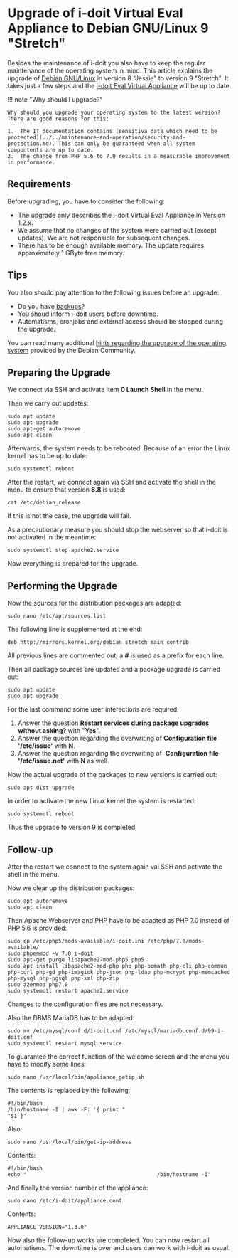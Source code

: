 # Upgrade of i-doit Virtual Eval Appliance to Debian GNU/Linux 9 "Stretch"

Besides the maintenance of i-doit you also have to keep the regular maintenance of the operating system in mind. This article explains the upgrade of [Debian GNU/Linux](../manual-installation/debian.md) in version 8 "Jessie" to version 9 "Stretch". It takes just a few steps and the [i-doit Eval Virtual Appliance](index.md) will be up to date.

!!! note "Why should I upgrade?"

    Why should you upgrade your operating system to the latest version? There are good reasons for this:

    1.  The IT documentation contains [sensitiva data which need to be protected](../../maintenance-and-operation/security-and-protection.md). This can only be guaranteed when all system compontents are up to date.
    2.  The change from PHP 5.6 to 7.0 results in a measurable improvement in performance.

## Requirements

Before upgrading, you have to consider the following:

*   The upgrade only describes the i-doit Virtual Eval Appliance in Version 1.2.x.
*   We assume that no changes of the system were carried out (except updates). We are not responsible for subsequent changes.
*   There has to be enough available memory. The update requires approximately 1 GByte free memory.

## Tips

You also should pay attention to the following issues before an upgrade:

*   Do you have [backups](../../maintenance-and-operation/backup-and-recovery/index.md)?
*   You shoud inform i-doit users before downtime.
*   Automatisms, cronjobs and external access should be stopped during the upgrade.

You can read many additional [hints regarding the upgrade of the operating system](https://www.debian.org/releases/stretch/amd64/release-notes/index.en.html) provided by the Debian Community.

## Preparing the Upgrade

We connect via SSH and activate item **0 Launch Shell** in the menu.

Then we carry out updates:

```shell
sudo apt update
sudo apt upgrade
sudo apt-get autoremove
sudo apt clean
```

Afterwards, the system needs to be rebooted. Because of an error the Linux kernel has to be up to date:

```shell
sudo systemctl reboot
```

After the restart, we connect again via SSH and activate the shell in the menu to ensure that version **8.8** is used:

```shell
cat /etc/debian_release
```

If this is not the case, the upgrade will fail.

As a precautionary measure you should stop the webserver so that i-doit is not activated in the meantime:

```shell
sudo systemctl stop apache2.service
```

Now everything is prepared for the upgrade.

## Performing the Upgrade

Now the sources for the distribution packages are adapted:

```shell
sudo nano /etc/apt/sources.list
```

The following line is supplemented at the end:

```shell
deb http://mirrors.kernel.org/debian stretch main contrib
```

All previous lines are commented out; a **#** is used as a prefix for each line.

Then all package sources are updated and a package upgrade is carried out:

```shell
sudo apt update
sudo apt upgrade
```

For the last command some user interactions are required:

1.  Answer the question **Restart services during package upgrades without asking?** with "**Yes**".
2.  Answer the question regarding the overwriting of **Configuration file '/etc/issue'** with **N**.
3.  Answer the question regarding the overwriting of  **Configuration file '/etc/issue.net'** with **N** as well.

Now the actual upgrade of the packages to new versions is carried out:

```shell
sudo apt dist-upgrade
```

In order to activate the new Linux kernel the system is restarted:

```shell
sudo systemctl reboot
```

Thus the upgrade to version 9 is completed.

## Follow-up

After the restart we connect to the system again vai SSH and activate the shell in the menu.

Now we clear up the distribution packages:

```shell
sudo apt autoremove
sudo apt clean
```

Then Apache Webserver and PHP have to be adapted as PHP 7.0 instead of PHP 5.6 is provided:

```shell
sudo cp /etc/php5/mods-available/i-doit.ini /etc/php/7.0/mods-available/
sudo phpenmod -v 7.0 i-doit
sudo apt-get purge libapache2-mod-php5 php5
sudo apt install libapache2-mod-php php php-bcmath php-cli php-common php-curl php-gd php-imagick php-json php-ldap php-mcrypt php-memcached php-mysql php-pgsql php-xml php-zip
sudo a2enmod php7.0
sudo systemctl restart apache2.service
```

Changes to the configuration files are not necessary.

Also the DBMS MariaDB has to be adapted:

```shell
sudo mv /etc/mysql/conf.d/i-doit.cnf /etc/mysql/mariadb.conf.d/99-i-doit.cnf
sudo systemctl restart mysql.service
```

To guarantee the correct function of the welcome screen and the menu you have to modify some lines:

```shell
sudo nano /usr/local/bin/appliance_getip.sh
```

The contents is replaced by the following:

```shell
#!/bin/bash
/bin/hostname -I | awk -F: '{ print "                                "$1 }'
```

Also:

```shell
sudo nano /usr/local/bin/get-ip-address
```

Contents:

```shell
#!/bin/bash
echo "                                         /bin/hostname -I"
```

And finally the version number of the appliance:

```shell
sudo nano /etc/i-doit/appliance.conf
```

Contents:

```shell
APPLIANCE_VERSION="1.3.0"
```

Now also the follow-up works are completed. You can now restart all automatisms. The downtime is over and users can work with i-doit as usual.
